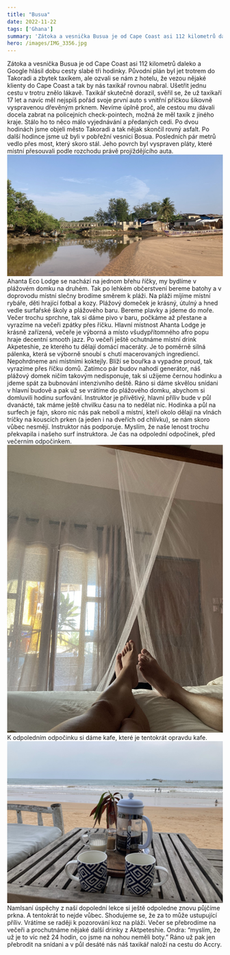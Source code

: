 ```yaml
---
title: "Busua"
date: 2022-11-22
tags: ['Ghana']
summary: 'Zátoka a vesnička Busua je od Cape Coast asi 112 kilometrů daleko a Google hlásil dobu cesty slabé tři hodinky'
hero: /images/IMG_3356.jpg
---
```



Zátoka a vesnička Busua je od Cape Coast asi 112 kilometrů daleko a Google hlásil dobu cesty slabé tři hodinky. Původní plán byl jet trotrem do Takoradi a zbytek taxíkem, ale ozvali se nám z hotelu, že vezou nějaké klienty do Cape Coast a tak by nás taxikář rovnou nabral. Ušetřit jednu cestu v trotru znělo lákavě.
Taxikář skutečně dorazil, svěřil se, že už taxikaří 17 let a navíc měl nejspíš pořád svoje první auto s vnitřní příčkou šikovně vyspravenou dřevěným prknem. Nevíme úplně proč, ale cestou mu dávali docela zabrat na policejních check-pointech, možná že měl taxík z jiného kraje. Stálo ho to něco málo vyjednávání a předaných cedi.
Po dvou hodinách jsme objeli město Takoradi a tak nějak skončil rovný asfalt. Po další hodince jsme už byli v pobřežní vesnici Bosua. Posledních pár metrů vedlo přes most, který skoro stál. Jeho povrch byl vyspraven pláty, které místní přesouvali podle rozchodu právě projíždějícího auta.
![Zátoka a vesnička Busua je od Cape Coast…](/images/IMG_3356.jpg)
Ahanta Eco Lodge se nachází na jednom břehu říčky, my bydlíme v plážovém domku na druhém. Tak po lehkém občerstvení bereme batohy a v doprovodu místní slečny brodíme směrem k pláži. Na pláži míjíme místní rybáře, děti hrající fotbal a kozy.
Plážový domeček je krásný, útulný a hned vedle surfařské školy a plážového baru. Bereme plavky a jdeme do moře. Večer trochu sprchne, tak si dáme pivo v baru, počkáme až přestane a vyrazíme na večeři zpátky přes říčku.
Hlavní místnost Ahanta Lodge je krásně zařízená, večeře je výborná a místo všudypřítomného afro popu hraje decentní smooth jazz.
Po večeři ještě ochutnáme místní drink Akpeteshie, ze kterého tu dělají domácí maceráty. Je to poměrně silná pálenka, která se výborně snoubí s chutí macerovaných ingrediencí. Nepohrdneme ani místními koktejly.
Blíží se bouřka a vypadne proud, tak vyrazíme přes říčku domů. Zatímco pár budov nahodí generátor, náš plážový domek ničím takovým nedisponuje, tak si užijeme černou hodinku a jdeme spát za bubnování intenzivního deště.
Ráno si dáme skvělou snídani v hlavní budově a pak už se vrátíme do plážového domku, abychom si domluvili hodinu surfování. Instruktor je přívětivý, hlavní příliv bude v půl dvanácté, tak máme ještě chvilku času na to nedělat nic.
Hodinka a půl na surfech je fajn, skoro nic nás pak nebolí a místní, kteří okolo dělají na vlnách tríčky na kouscích prken (a jeden i na dveřích od chlívku), se nám skoro vůbec nesmějí. Instruktor nás podporuje.
Myslím, že naše lenost trochu překvapila i našeho surf instruktora.
Je čas na odpolední odpočinek, před večerním odpočinkem.
![Zátoka a vesnička Busua je od Cape Coast…](/images/IMG_3314.jpg)
K odpoledním odpočinku si dáme kafe, které je tentokrát opravdu kafe.
![Zátoka a vesnička Busua je od Cape Coast…](/images/IMG_3315.jpg)
Namlsaní úspěchy z naší dopolední lekce si ještě odpoledne znovu půjčíme prkna. A tentokrát to nejde vůbec. Shodujeme se, že za to může ustupující příliv. Vrátíme se raději k pozorování koz na pláži.
Večer se přebrodíme na večeři a prochutnáme nějaké další drinky z Aktpeteshie.
Ondra: “myslím, že už je to víc než 24 hodin, co jsme na nohou neměli boty.”
Ráno už pak jen přebrodit na snídani a v půl desáté nás náš taxikář naloží na cestu do Accry.